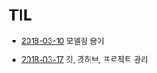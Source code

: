 # TIL

* [2018-03-10](./2018-03-10.md) 모델링 용어

* [2018-03-17](./2018-03-17.md) 깃, 깃허브, 프로젝트 관리

  

